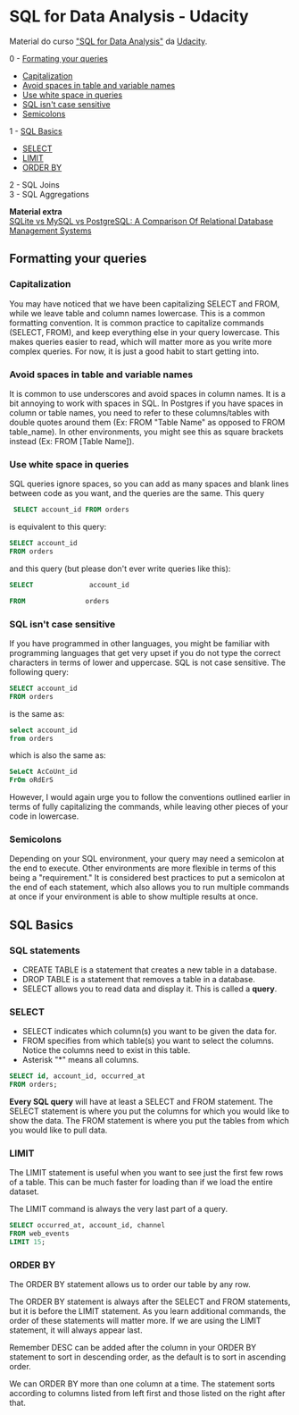 # SQL for Data Analysis - Udacity

Material do curso ["SQL for Data Analysis"](https://classroom.udacity.com/courses/ud198) da [Udacity](https://www.udacity.com/).

0 - [Formating your queries](#formatting-your-queries)  
  - [Capitalization](#capitalization)
  - [Avoid spaces in table and variable names](#avoid-spaces-in-table-and-variable-names)
  - [Use white space in queries](#use-white-space-in-queries)
  - [SQL isn't case sensitive](#sql-isnt-case-sensitive)
  - [Semicolons](#semicolons)
    
1 - [SQL Basics](#sql-basics)
  - [SELECT](#select)
  - [LIMIT](#limit)
  - [ORDER BY](#order-by)
  
2 - SQL Joins  
3 - SQL Aggregations  

**Material extra**  
  [SQLite vs MySQL vs PostgreSQL: A Comparison Of Relational Database Management Systems](https://www.digitalocean.com/community/tutorials/sqlite-vs-mysql-vs-postgresql-a-comparison-of-relational-database-management-systems)  

## Formatting your queries

### Capitalization

You may have noticed that we have been capitalizing SELECT and FROM, while we leave table and column names lowercase. This is a common formatting convention. It is common practice to capitalize commands (SELECT, FROM), and keep everything else in your query lowercase. This makes queries easier to read, which will matter more as you write more complex queries. For now, it is just a good habit to start getting into.

### Avoid spaces in table and variable names
It is common to use underscores and avoid spaces in column names. It is a bit annoying to work with spaces in SQL. In Postgres if you have spaces in column or table names, you need to refer to these columns/tables with double quotes around them (Ex: FROM "Table Name" as opposed to FROM table_name). In other environments, you might see this as square brackets instead (Ex: FROM [Table Name]).

### Use white space in queries
SQL queries ignore spaces, so you can add as many spaces and blank lines between code as you want, and the queries are the same. This query

```sql
 SELECT account_id FROM orders
```

is equivalent to this query:

```sql
SELECT account_id
FROM orders
```

and this query (but please don't ever write queries like this):

```sql
SELECT              account_id

FROM               orders
```

### SQL isn't case sensitive
If you have programmed in other languages, you might be familiar with programming languages that get very upset if you do not type the correct characters in terms of lower and uppercase. SQL is not case sensitive. The following query:

```sql
SELECT account_id
FROM orders
```

is the same as:

```sql
select account_id
from orders
```

which is also the same as:

```sql
SeLeCt AcCoUnt_id
FrOm oRdErS
```

However, I would again urge you to follow the conventions outlined earlier in terms of fully capitalizing the commands, while leaving other pieces of your code in lowercase.

### Semicolons
Depending on your SQL environment, your query may need a semicolon at the end to execute. Other environments are more flexible in terms of this being a "requirement." It is considered best practices to put a semicolon at the end of each statement, which also allows you to run multiple commands at once if your environment is able to show multiple results at once.

## SQL Basics

### SQL statements

- CREATE TABLE is a statement that creates a new table in a database.
- DROP TABLE is a statement that removes a table in a database.
- SELECT allows you to read data and display it. This is called a **query**.

### SELECT

- SELECT indicates which column(s) you want to be given the data for.
- FROM specifies from which table(s) you want to select the columns. Notice the columns need to exist in this table.
- Asterisk "*" means all columns.

```sql
SELECT id, account_id, occurred_at
FROM orders;
```

**Every SQL query** will have at least a SELECT and FROM statement. The SELECT statement is where you put the columns for which you would like to show the data. The FROM statement is where you put the tables from which you would like to pull data.

### LIMIT

The LIMIT statement is useful when you want to see just the first few rows of a table. This can be much faster for loading than if we load the entire dataset.  

The LIMIT command is always the very last part of a query.

```sql
SELECT occurred_at, account_id, channel
FROM web_events
LIMIT 15;
```

### ORDER BY

The ORDER BY statement allows us to order our table by any row.  

The ORDER BY statement is always after the SELECT and FROM statements, but it is before the LIMIT statement. As you learn additional commands, the order of these statements will matter more. If we are using the LIMIT statement, it will always appear last.  

Remember DESC can be added after the column in your ORDER BY statement to sort in descending order, as the default is to sort in ascending order.  

We can ORDER BY more than one column at a time. The statement sorts according to columns listed from left first and those listed on the right after that. 
